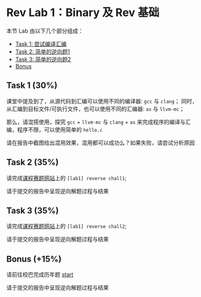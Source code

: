 # Rev Lab 1：Binary 及 Rev 基础

本节 Lab 由以下几个部分组成：

- [Task 1: 尝试编译汇编](#task-1-30)
- [Task 2: 简单的逆向题1](#task-2-35)
- [Task 3: 简单的逆向题2](#task-3-35)
- [Bonus](#bonus-15)

## Task 1 (30%)

课堂中提及到了，从源代码到汇编可以使用不同的编译器: `gcc` 与 `clang`；
同时，从汇编到目标文件/可执行文件，也可以使用不同的汇编器: `as` 与 `llvm-mc`；

那么，请混搭使用，探究 `gcc` + `llvm-mc` 与 `clang` + `as` 来完成程序的编译与汇编，程序不限，可以使用简单的 `hello.c`

请在报告中截图给出混用效果，混用都可以成功么？如果失败，请尝试分析原因

## Task 2 (35%)

请完成[课程赛题网站](https://ctf.zjusec.com/games/3/challenges)上的 `[lab1] reverse chall1`;

请于提交的报告中呈现逆向解题过程与结果

## Task 3 (35%)

请完成[课程赛题网站](https://ctf.zjusec.com/games/3/challenges)上的 `[lab1] reverse chall2`;

请于提交的报告中呈现逆向解题过程与结果

## Bonus (+15%)

请前往校巴完成历年题 [start](https://zjusec.com/challenges/91)

请于提交的报告中呈现逆向解题过程与结果
